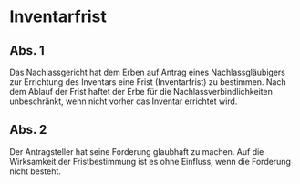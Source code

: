 # Inventarfrist



## Abs. 1

 Das Nachlassgericht hat dem Erben auf Antrag eines Nachlassgläubigers zur Errichtung des Inventars eine Frist (Inventarfrist) zu bestimmen. Nach dem Ablauf der Frist haftet der Erbe für die Nachlassverbindlichkeiten unbeschränkt, wenn nicht vorher das Inventar errichtet wird.

## Abs. 2

 Der Antragsteller hat seine Forderung glaubhaft zu machen. Auf die Wirksamkeit der Fristbestimmung ist es ohne Einfluss, wenn die Forderung nicht besteht. 

